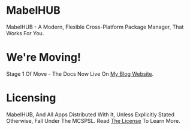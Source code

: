 # MabelHUB
MabelHUB - A Modern, Flexible Cross-Platform Package Manager, That Works For You.

# We're Moving!
Stage 1 Of Move - The Docs Now Live On <a href="https://www.mabelisyt.co/MabelHUB/">My Blog Website</a>.

# Licensing
MabelHUB, And All Apps Distributed With It, Unless Explicitly Stated Otherwise, Fall Under The MCSPSL. Read <a href="https://github.com/MabelMedia-LLC/MCSPSL">The License</a> To Learn More.
